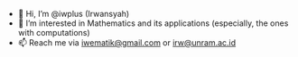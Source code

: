 - 👋 Hi, I’m @iwplus (Irwansyah)
- 👀 I’m interested in Mathematics and its applications (especially, the ones with computations)
- 📫 Reach me via iwematik@gmail.com or irw@unram.ac.id

<!---
iwplus/iwplus is a ✨ special ✨ repository because its `README.md` (this file) appears on your GitHub profile.
You can click the Preview link to take a look at your changes.
--->
